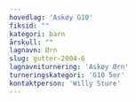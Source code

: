 ```yaml
---
hovedlag: 'Askøy G10'
fiksid: ""
kategori: barn
årskull: ""
lagnavn: Ørn
slug: gutter-2004-6
lagnavniturnering: 'Askøy Ørn'
turneringskategori: 'G10 5er'
kontaktperson: 'Willy Sture'
---
```

